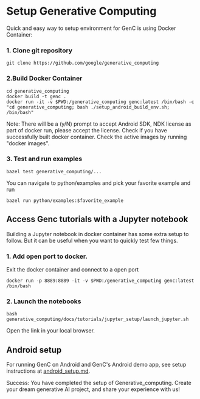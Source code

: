 # Setup Generative Computing

Quick and easy way to setup environment for GenC is using Docker Container:

### 1. Clone git repository

```
git clone https://github.com/google/generative_computing
```

### 2.Build Docker Container

```
cd generative_computing
docker build -t genc .
docker run -it -v $PWD:/generative_computing genc:latest /bin/bash -c "cd generative_computing; bash ./setup_android_build_env.sh; /bin/bash"
```

Note: There will be a (y/N) prompt to accept Android SDK, NDK license as part
of docker run, please accept the license. Check if you have successfully built
docker container. Check the active images by running "docker images".

### 3. Test and run examples

```
bazel test generative_computing/...
```

You can navigate to python/examples and pick your favorite example and run

```
bazel run python/examples:$favorite_example
```

## Access Genc tutorials with a Jupyter notebook

Building a Jupyter notebook in docker container has some extra setup to follow.
But it can be useful when you want to quickly test few things.

### 1. Add open port to docker.

Exit the docker container and connect to a open port

```
docker run -p 8889:8889 -it -v $PWD:/generative_computing genc:latest /bin/bash
```

### 2. Launch the notebooks

```
bash generative_computing/docs/tutorials/jupyter_setup/launch_jupyter.sh
```

Open the link in your local browser.

## Android setup

For running GenC on Android and GenC's Android demo app, see
setup instructions at [android_setup.md](generative_computing/docs/android_setup.md).

Success: You have completed the setup of Generative_computing.
Create your dream generative AI project, and share your experience with us!
